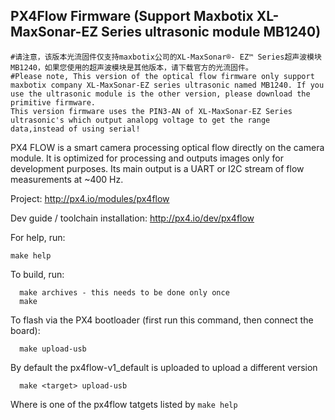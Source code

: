 ## PX4Flow Firmware (Support Maxbotix XL-MaxSonar-EZ Series ultrasonic module MB1240)

```
#请注意，该版本光流固件仅支持maxbotix公司的XL-MaxSonar®- EZ™ Series超声波模块MB1240，如果您使用的超声波模块是其他版本，请下载官方的光流固件。
#Please note, This version of the optical flow firmware only support maxbotix company XL-MaxSonar-EZ series ultrasonic named MB1240. If you use the ultrasonic module is the other version, please download the primitive firmware. 
This version firmware uses the PIN3-AN of XL-MaxSonar-EZ Series ultrasonic's which output analopg voltage to get the range data,instead of using serial!

```

PX4 FLOW is a smart camera processing optical flow directly on the camera module. It is optimized for processing and outputs images only for development purposes. Its main output is a UART or I2C stream of flow measurements at ~400 Hz.

Project:
http://px4.io/modules/px4flow

Dev guide / toolchain installation:
http://px4.io/dev/px4flow

For help, run:

```
make help

```


To build, run:
```
  make archives - this needs to be done only once
  make

```

To flash via the PX4 bootloader (first run this command, then connect the board):
```
  make upload-usb
```

By default the px4flow-v1_default is uploaded to upload a different version

```
  make <target> upload-usb
```
Where <target> is one of the px4flow tatgets listed by ```make help```


